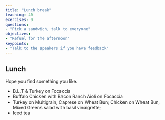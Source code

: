 ```yaml
---
title: "Lunch break"
teaching: 40
exercises: 0
questions:
- "Pick a sandwich, talk to everyone"
objectives:
- "Refuel for the afternoon"
keypoints:
- "Talk to the speakers if you have feedback"
---
```


## Lunch

Hope you find something you like.

- B.L.T & Turkey on Focaccia
- Buffalo Chicken with Bacon Ranch Aioli on Focaccia
- Turkey on Multigrain, Caprese on Wheat Bun; Chicken on Wheat Bun, Mixed Greens salad with basil vinaigrette;
- Iced tea

